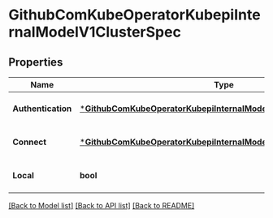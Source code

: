 # GithubComKubeOperatorKubepiInternalModelV1ClusterSpec

## Properties
Name | Type | Description | Notes
------------ | ------------- | ------------- | -------------
**Authentication** | [***GithubComKubeOperatorKubepiInternalModelV1ClusterAuthentication**](github.com_KubeOperator_kubepi_internal_model_v1_cluster.Authentication.md) |  | [optional] [default to null]
**Connect** | [***GithubComKubeOperatorKubepiInternalModelV1ClusterConnect**](github.com_KubeOperator_kubepi_internal_model_v1_cluster.Connect.md) |  | [optional] [default to null]
**Local** | **bool** |  | [optional] [default to null]

[[Back to Model list]](../README.md#documentation-for-models) [[Back to API list]](../README.md#documentation-for-api-endpoints) [[Back to README]](../README.md)


